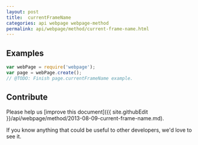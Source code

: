 ```yaml
---
layout: post
title:  currentFrameName
categories: api webpage webpage-method
permalink: api/webpage/method/current-frame-name.html
---
```


## Examples

```javascript
var webPage = require('webpage');
var page = webPage.create();
// @TODO: Finish page.currentFrameName example.
```

## Contribute

Please help us [improve this document]({{ site.githubEdit }}/api/webpage/method/2013-08-09-current-frame-name.md).

If you know anything that could be useful to other developers, we'd love to see it.


